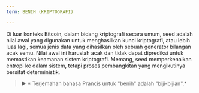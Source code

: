 ```yaml
---
term: BENIH (KRIPTOGRAFI)

---
```

Di luar konteks Bitcoin, dalam bidang kriptografi secara umum, seed adalah nilai awal yang digunakan untuk menghasilkan kunci kriptografi, atau lebih luas lagi, semua jenis data yang dihasilkan oleh sebuah generator bilangan acak semu. Nilai awal ini haruslah acak dan tidak dapat diprediksi untuk memastikan keamanan sistem kriptografi. Memang, seed memperkenalkan entropi ke dalam sistem, tetapi proses pembangkitan yang mengikutinya bersifat deterministik.

> ► * Terjemahan bahasa Prancis untuk "benih" adalah "biji-bijian".*